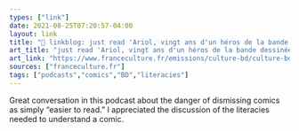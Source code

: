 ```yaml
---
types: ["link"]
date: 2021-08-25T07:20:57-04:00
layout: link
title: "🔗 linkblog: just read 'Ariol, vingt ans d'un héros de la bande dessinée jeunesse'"
art_title: "just read 'Ariol, vingt ans d'un héros de la bande dessinée jeunesse"
art_link: "https://www.franceculture.fr/emissions/culture-bd/culture-bd-par-melanie-chalandon-du-dimanche-22-aout-2021"
sources: ["franceculture.fr"]
tags: ["podcasts","comics","BD","literacies"]
---
```

Great conversation in this podcast about the danger of dismissing comics as simply “easier to read.” I appreciated the discussion of the literacies needed to understand a comic.
